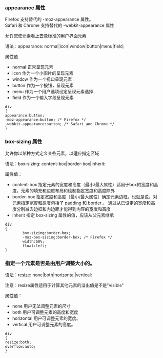 ### appearance 属性
Firefox 支持替代的 -moz-appearance 属性。<br>
Safari 和 Chrome 支持替代的 -webkit-appearance 属性

允许您使元素看上去像标准的用户界面元素

语法：appearance: normal|icon|window|button|menu|field;

属性值
- normal	正常呈现元素
- icon	作为一个小图片的呈现元素
- window	作为一个视口呈现元素
- button	作为一个按钮，呈现元素
- menu	作为一个用户选项设定呈现元素选择
- field	作为一个输入字段呈现元素
````
div
{
appearance:button;
-moz-appearance:button; /* Firefox */
-webkit-appearance:button; /* Safari and Chrome */
}
````

### box-sizing 属性
允许你以某种方式定义某些元素，以适应指定区域

语法：box-sizing: content-box|border-box|inherit:

属性值：
- content-box 指定元素的宽度和高度（最小/最大属性）适用于box的宽度和高度。元素的填充和边框布局和绘制指定宽度和高度除外
- border-box 指定宽度和高度（最小/最大属性）确定元素边框。也就是说，对元素指定宽度和高度包括了 padding 和 border 。
             通过从已设定的宽度和高度分别减去边框和内边距才能得到内容的宽度和高度
- inherit	指定 box-sizing 属性的值，应该从父元素继承
````
div
{
        box-sizing:border-box;
        -moz-box-sizing:border-box; /* Firefox */
        width:50%;
        float:left;
}
````

### 指定一个元素是否是由用户调整大小的。

语法：resize: none|both|horizontal|vertical:

注意：resize属性适用于计算其他元素的溢出值是不是"visible"

属性值：
- none	用户无法调整元素的尺寸
- both	用户可调整元素的高度和宽度
- horizontal	用户可调整元素的宽度。
-  vertical	用户可调整元素的高度。
````
div
{
resize:both;
overflow:auto;
}
````